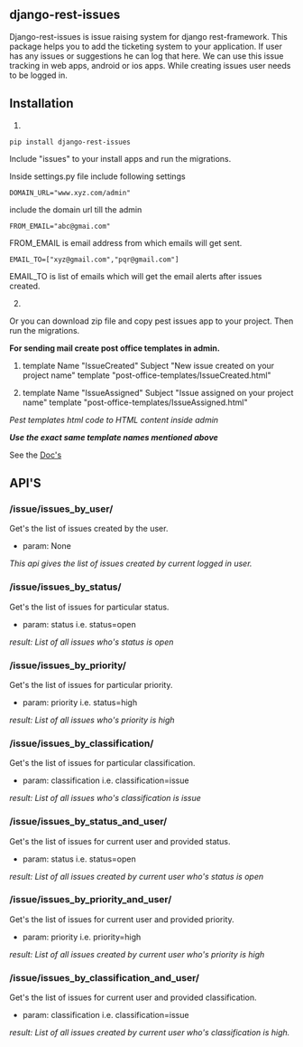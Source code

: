 ## django-rest-issues
Django-rest-issues is issue raising system for django rest-framework. This package helps you to add the ticketing system to your application. If user has any issues or suggestions he can log that here. We can use this issue tracking in web apps, android or ios apps. While creating issues user needs to be logged in.

## Installation
1. 
`pip install django-rest-issues`

 Include "issues" to your install apps and run the migrations.

 Inside settings.py file include following settings

`DOMAIN_URL="www.xyz.com/admin"`

include the domain url till the admin

`FROM_EMAIL="abc@gmai.com"`

FROM_EMAIL is email address from which emails will get sent.

`EMAIL_TO=["xyz@gmail.com","pqr@gmail.com"]`

EMAIL_TO is list of emails which will get the email alerts after issues created.

2.
Or you can download zip file and copy pest issues app to your project. Then run the migrations.

**For sending mail create post office templates in admin.**
1. template Name "IssueCreated"
   Subject "New issue created on your project name"
   template "post-office-templates/IssueCreated.html"

2. template Name "IssueAssigned"
   Subject "Issue assigned on your project name"
   template "post-office-templates/IssueAssigned.html"

_Pest templates html code to HTML content inside admin_

_**Use the exact same template names mentioned above**_


See the [Doc's](http://tixdo.github.io/django-rest-issues/)

## API'S

### /issue/issues_by_user/
Get's the list of issues created by the user.
* param: None

_This api gives the list of issues created by current logged in user._

### /issue/issues_by_status/
Get's the list of issues for particular status.
* param: status i.e. status=open

_result: List of all issues who's status is open_

### /issue/issues_by_priority/
Get's the list of issues for particular priority.
* param: priority i.e. status=high

_result: List of all issues who's priority is high_

### /issue/issues_by_classification/
Get's the list of issues for particular classification.
* param: classification i.e. classification=issue

_result: List of all issues who's classification is issue_

### /issue/issues_by_status_and_user/
Get's the list of issues for current user and provided status.
* param: status i.e. status=open

_result: List of all issues created by current user who's status is open_

### /issue/issues_by_priority_and_user/
Get's the list of issues for current user and provided priority.
* param: priority i.e. priority=high

_result: List of all issues created by current user who's priority is high_

### /issue/issues_by_classification_and_user/
Get's the list of issues for current user and provided classification.
* param: classification i.e. classification=issue

_result: List of all issues created by current user who's classification is high._
